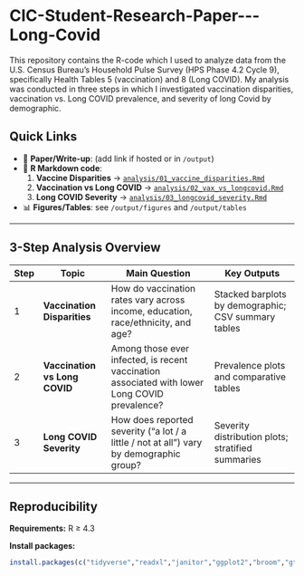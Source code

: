 # CIC-Student-Research-Paper---Long-Covid
This repository contains the R-code which I used to analyze data from the U.S. Census Bureau’s Household Pulse Survey (HPS Phase 4.2 Cycle 9), specifically Health Tables 5 (vaccination) and 8 (Long COVID).  My analysis was conducted in three steps in which I investigated vaccination disparities, vaccination vs. Long COVID prevalence, and severity of long Covid by demographic.


## Quick Links
- 📄 **Paper/Write-up**: (add link if hosted or in `/output`)
- 📓 **R Markdown code**:
  1. **Vaccine Disparities** → [`analysis/01_vaccine_disparities.Rmd`](analysis/01_vaccine_disparities.Rmd)
  2. **Vaccination vs Long COVID** → [`analysis/02_vax_vs_longcovid.Rmd`](analysis/02_vax_vs_longcovid.Rmd)
  3. **Long COVID Severity** → [`analysis/03_longcovid_severity.Rmd`](analysis/03_longcovid_severity.Rmd)
- 📊 **Figures/Tables**: see `/output/figures` and `/output/tables`

---

## 3-Step Analysis Overview

| Step | Topic | Main Question | Key Outputs |
|---|---|---|---|
| 1 | **Vaccination Disparities** | How do vaccination rates vary across income, education, race/ethnicity, and age? | Stacked barplots by demographic; CSV summary tables |
| 2 | **Vaccination vs Long COVID** | Among those ever infected, is recent vaccination associated with lower Long COVID prevalence? | Prevalence plots and comparative tables |
| 3 | **Long COVID Severity** | How does reported severity (“a lot / a little / not at all”) vary by demographic group? | Severity distribution plots; stratified summaries |

---

## Reproducibility

**Requirements:** R ≥ 4.3

**Install packages:**
```r
install.packages(c("tidyverse","readxl","janitor","ggplot2","broom","gt","here"))

